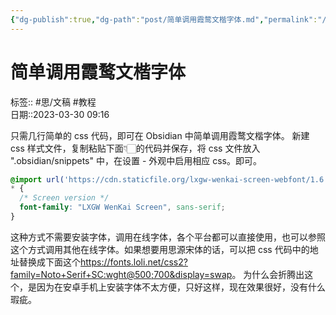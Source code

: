 ```yaml
---
{"dg-publish":true,"dg-path":"post/简单调用霞鹜文楷字体.md","permalink":"/post/简单调用霞鹜文楷字体/","title":"简单调用霞鹜文楷字体"}
---
```


# 简单调用霞鹜文楷字体

标签:: #思/文稿 #教程  
日期::2023-03-30 09:16  

只需几行简单的 css 代码，即可在 Obsidian 中简单调用霞鹜文楷字体。
新建 css 样式文件，复制粘贴下面👇🏻的代码并保存，将 css 文件放入 ".obsidian/snippets" 中，在设置 - 外观中启用相应 css。即可。

```css
@import url('https://cdn.staticfile.org/lxgw-wenkai-screen-webfont/1.6.0/lxgwwenkaiscreen.css');
* {
  /* Screen version */
  font-family: "LXGW WenKai Screen", sans-serif;
}
```

这种方式不需要安装字体，调用在线字体，各个平台都可以直接使用，也可以参照这个方式调用其他在线字体。如果想要用思源宋体的话，可以把 css 代码中的地址替换成下面这个<https://fonts.loli.net/css2?family=Noto+Serif+SC:wght@500;700&display=swap>。
为什么会折腾出这个，是因为在安卓手机上安装字体不太方便，只好这样，现在效果很好，没有什么瑕疵。
